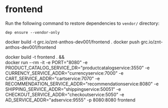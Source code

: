 # frontend

Run the following command to restore dependencies to `vendor/` directory:

    dep ensure --vendor-only


docker build -t grc.io/znt-anthos-dev001/frontend .
docker push grc.io/znt-anthos-dev001/frontend

docker build -t frontend . && \
docker run --rm -it -e PORT="8080" -e PRODUCT_CATALOG_SERVICE_DR="productcatalogservice:3550" -e CURRENCY_SERVICE_ADDR="currencyservice:7000" -e CART_SERVICE_ADDR="cartservice:7070" -e RECOMMENDATION_SERVICE_ADDR="recommendationservice:8080" -e SHIPPING_SERVICE_ADDR="shippingservice:50051" -e CHECKOUT_SERVICE_ADDR="checkoutservice:5050" -e AD_SERVICE_ADDR="adservice:9555" -p 8080:8080 frontend